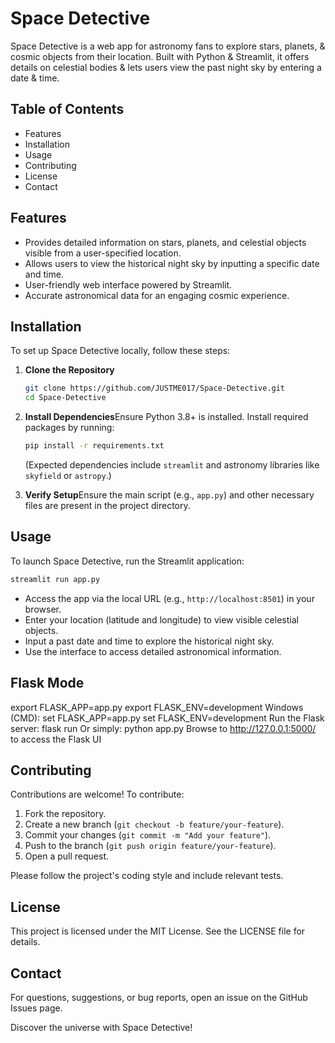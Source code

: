 # Space Detective

Space Detective is a web app for astronomy fans to explore stars, planets, & cosmic objects from their location. Built with Python & Streamlit, it offers details on celestial bodies & lets users view the past night sky by entering a date & time.

## Table of Contents

- Features
- Installation
- Usage
- Contributing
- License
- Contact

## Features

- Provides detailed information on stars, planets, and celestial objects visible from a user-specified location.
- Allows users to view the historical night sky by inputting a specific date and time.
- User-friendly web interface powered by Streamlit.
- Accurate astronomical data for an engaging cosmic experience.

## Installation

To set up Space Detective locally, follow these steps:

1. **Clone the Repository**

   ```bash
   git clone https://github.com/JUSTME017/Space-Detective.git
   cd Space-Detective
   ```

2. **Install Dependencies**Ensure Python 3.8+ is installed. Install required packages by running:

   ```bash
   pip install -r requirements.txt
   ```

   (Expected dependencies include `streamlit` and astronomy libraries like `skyfield` or `astropy`.)

3. **Verify Setup**Ensure the main script (e.g., `app.py`) and other necessary files are present in the project directory.

## Usage

To launch Space Detective, run the Streamlit application:

```bash
streamlit run app.py
```

- Access the app via the local URL (e.g., `http://localhost:8501`) in your browser.
- Enter your location (latitude and longitude) to view visible celestial objects.
- Input a past date and time to explore the historical night sky.
- Use the interface to access detailed astronomical information.
## Flask Mode

export FLASK_APP=app.py
export FLASK_ENV=development
Windows (CMD):
    set FLASK_APP=app.py
    set FLASK_ENV=development
Run the Flask server:
flask run
Or simply:
python app.py
Browse to http://127.0.0.1:5000/ to access the Flask UI
## Contributing

Contributions are welcome! To contribute:

1. Fork the repository.
2. Create a new branch (`git checkout -b feature/your-feature`).
3. Commit your changes (`git commit -m "Add your feature"`).
4. Push to the branch (`git push origin feature/your-feature`).
5. Open a pull request.

Please follow the project's coding style and include relevant tests.

## License

This project is licensed under the MIT License. See the LICENSE file for details.

## Contact

For questions, suggestions, or bug reports, open an issue on the GitHub Issues page.

Discover the universe with Space Detective!
